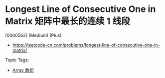 # Longest Line of Consecutive One in Matrix 矩阵中最长的连续 1 线段

[0000562] (Medium) (Plus)

- https://leetcode-cn.com/problems/longest-line-of-consecutive-one-in-matrix/

Topic Tags:

- [Array 数组](https://leetcode-cn.com/tag/array/)
